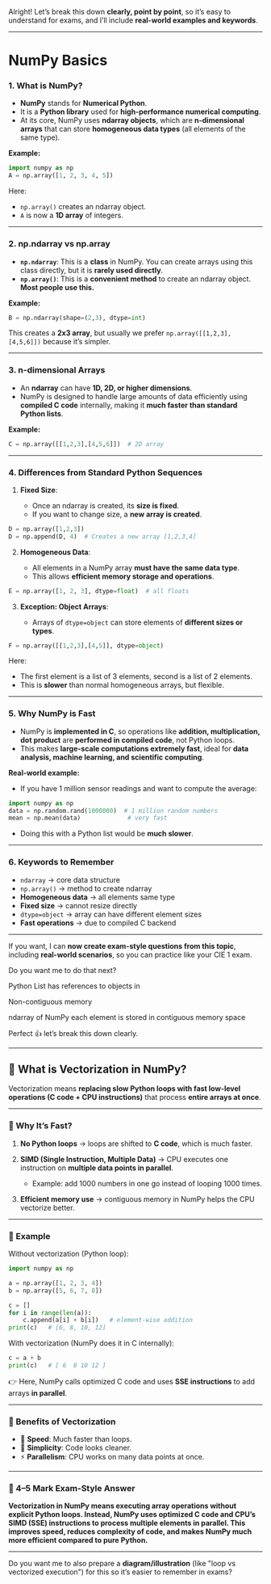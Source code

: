 Alright! Let’s break this down **clearly, point by point**, so it’s easy to understand for exams, and I’ll include **real-world examples and keywords**.

---

# **NumPy Basics**

### **1. What is NumPy?**

* **NumPy** stands for **Numerical Python**.
* It is a **Python library** used for **high-performance numerical computing**.
* At its core, NumPy uses **ndarray objects**, which are **n-dimensional arrays** that can store **homogeneous data types** (all elements of the same type).

**Example:**

```python
import numpy as np
A = np.array([1, 2, 3, 4, 5])
```

Here:

* `np.array()` creates an ndarray object.
* `A` is now a **1D array** of integers.

---

### **2. np.ndarray vs np.array**

* **`np.ndarray`**: This is a **class** in NumPy. You can create arrays using this class directly, but it is **rarely used directly**.
* **`np.array()`**: This is a **convenient method** to create an ndarray object. **Most people use this.**

**Example:**

```python
B = np.ndarray(shape=(2,3), dtype=int)
```

This creates a **2x3 array**, but usually we prefer `np.array([[1,2,3],[4,5,6]])` because it’s simpler.

---

### **3. n-dimensional Arrays**

* An **ndarray** can have **1D, 2D, or higher dimensions**.
* NumPy is designed to handle large amounts of data efficiently using **compiled C code** internally, making it **much faster than standard Python lists**.

**Example:**

```python
C = np.array([[1,2,3],[4,5,6]])  # 2D array
```

---

### **4. Differences from Standard Python Sequences**

1. **Fixed Size**:

   * Once an ndarray is created, its **size is fixed**.
   * If you want to change size, a **new array is created**.

```python
D = np.array([1,2,3])
D = np.append(D, 4)  # Creates a new array [1,2,3,4]
```

2. **Homogeneous Data**:

   * All elements in a NumPy array **must have the same data type**.
   * This allows **efficient memory storage and operations**.

```python
E = np.array([1, 2, 3], dtype=float)  # all floats
```

3. **Exception: Object Arrays**:

   * Arrays of `dtype=object` can store elements of **different sizes or types**.

```python
F = np.array([[1,2,3],[4,5]], dtype=object)
```

Here:

* The first element is a list of 3 elements, second is a list of 2 elements.
* This is **slower** than normal homogeneous arrays, but flexible.

---

### **5. Why NumPy is Fast**

* NumPy is **implemented in C**, so operations like **addition, multiplication, dot product** are **performed in compiled code**, not Python loops.
* This makes **large-scale computations extremely fast**, ideal for **data analysis, machine learning, and scientific computing**.

**Real-world example:**

* If you have 1 million sensor readings and want to compute the average:

```python
import numpy as np
data = np.random.rand(1000000)  # 1 million random numbers
mean = np.mean(data)             # very fast
```

* Doing this with a Python list would be **much slower**.

---

### **6. Keywords to Remember**

* `ndarray` → core data structure
* `np.array()` → method to create ndarray
* **Homogeneous data** → all elements same type
* **Fixed size** → cannot resize directly
* `dtype=object` → array can have different element sizes
* **Fast operations** → due to compiled C backend

---

If you want, I can **now create exam-style questions from this topic**, including **real-world scenarios**, so you can practice like your CIE 1 exam.

Do you want me to do that next?

Python List has references to objects in

Non-contiguous memory

ndarray of NumPy each element is
stored in contiguous memory space

Perfect 👍 let’s break this down clearly.

---

## 🔹 What is Vectorization in NumPy?

Vectorization means **replacing slow Python loops with fast low-level operations (C code + CPU instructions)** that process **entire arrays at once**.

---

### 🔹 Why It’s Fast?

1. **No Python loops** → loops are shifted to **C code**, which is much faster.
2. **SIMD (Single Instruction, Multiple Data)** → CPU executes one instruction on **multiple data points in parallel**.

   * Example: add 1000 numbers in one go instead of looping 1000 times.
3. **Efficient memory use** → contiguous memory in NumPy helps the CPU vectorize better.

---

### 🔹 Example

Without vectorization (Python loop):

```python
import numpy as np

a = np.array([1, 2, 3, 4])
b = np.array([5, 6, 7, 8])

c = []
for i in range(len(a)):
    c.append(a[i] + b[i])   # element-wise addition
print(c)   # [6, 8, 10, 12]
```

With vectorization (NumPy does it in C internally):

```python
c = a + b
print(c)   # [ 6  8 10 12 ]
```

👉 Here, NumPy calls optimized C code and uses **SSE instructions** to add arrays **in parallel**.

---

### 🔹 Benefits of Vectorization

* 🚀 **Speed**: Much faster than loops.
* 🔄 **Simplicity**: Code looks cleaner.
* ⚡ **Parallelism**: CPU works on many data points at once.

---

### 🔹 4–5 Mark Exam-Style Answer

**Vectorization in NumPy means executing array operations without explicit Python loops. Instead, NumPy uses optimized C code and CPU’s SIMD (SSE) instructions to process multiple elements in parallel. This improves speed, reduces complexity of code, and makes NumPy much more efficient compared to pure Python.**

---

Do you want me to also prepare a **diagram/illustration** (like "loop vs vectorized execution") for this so it’s easier to remember in exams?



